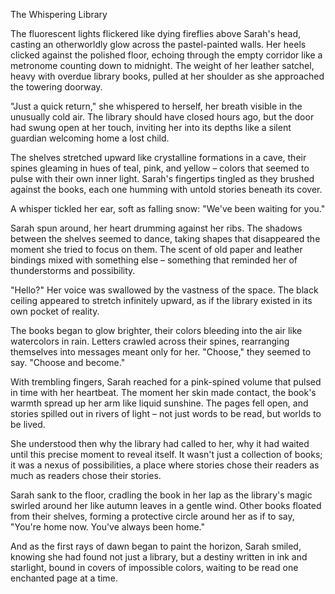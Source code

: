 The Whispering Library

The fluorescent lights flickered like dying fireflies above Sarah's head, casting an otherworldly glow across the pastel-painted walls. Her heels clicked against the polished floor, echoing through the empty corridor like a metronome counting down to midnight. The weight of her leather satchel, heavy with overdue library books, pulled at her shoulder as she approached the towering doorway.

"Just a quick return," she whispered to herself, her breath visible in the unusually cold air. The library should have closed hours ago, but the door had swung open at her touch, inviting her into its depths like a silent guardian welcoming home a lost child.

The shelves stretched upward like crystalline formations in a cave, their spines gleaming in hues of teal, pink, and yellow – colors that seemed to pulse with their own inner light. Sarah's fingertips tingled as they brushed against the books, each one humming with untold stories beneath its cover.

A whisper tickled her ear, soft as falling snow: "We've been waiting for you."

Sarah spun around, her heart drumming against her ribs. The shadows between the shelves seemed to dance, taking shapes that disappeared the moment she tried to focus on them. The scent of old paper and leather bindings mixed with something else – something that reminded her of thunderstorms and possibility.

"Hello?" Her voice was swallowed by the vastness of the space. The black ceiling appeared to stretch infinitely upward, as if the library existed in its own pocket of reality.

The books began to glow brighter, their colors bleeding into the air like watercolors in rain. Letters crawled across their spines, rearranging themselves into messages meant only for her. "Choose," they seemed to say. "Choose and become."

With trembling fingers, Sarah reached for a pink-spined volume that pulsed in time with her heartbeat. The moment her skin made contact, the book's warmth spread up her arm like liquid sunshine. The pages fell open, and stories spilled out in rivers of light – not just words to be read, but worlds to be lived.

She understood then why the library had called to her, why it had waited until this precise moment to reveal itself. It wasn't just a collection of books; it was a nexus of possibilities, a place where stories chose their readers as much as readers chose their stories.

Sarah sank to the floor, cradling the book in her lap as the library's magic swirled around her like autumn leaves in a gentle wind. Other books floated from their shelves, forming a protective circle around her as if to say, "You're home now. You've always been home."

And as the first rays of dawn began to paint the horizon, Sarah smiled, knowing she had found not just a library, but a destiny written in ink and starlight, bound in covers of impossible colors, waiting to be read one enchanted page at a time.
